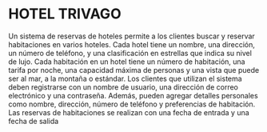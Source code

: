 # HOTEL TRIVAGO

Un sistema de reservas de hoteles permite a los clientes buscar y reservar habitaciones en varios hoteles. Cada hotel tiene un nombre, una dirección, un número de teléfono, y una clasificación en estrellas que indica su nivel de lujo. Cada habitación en un hotel tiene un número de habitación, una tarifa por noche, una capacidad máxima de personas y una vista que puede ser al mar, a la montaña o estándar. Los clientes que utilizan el sistema deben registrarse con un nombre de usuario, una dirección de correo electrónico y una contraseña. Además, pueden agregar detalles personales como nombre, dirección, número de teléfono y preferencias de habitación. Las reservas de habitaciones se realizan con una fecha de entrada y una fecha de salida